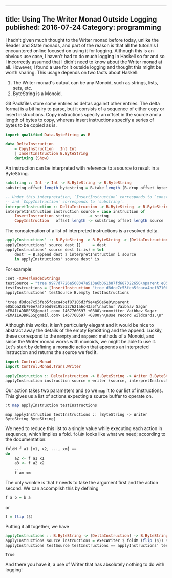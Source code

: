 --------------------------------------------------------------------------------
title: Using The Writer Monad Outside Logging
published: 2016-07-24
Category: programming
--------------------------------------------------------------------------------

I hadn't given much thought to the Writer monad before today, unlike the Reader and State monads, and part of the reason is that all the tutorials I encountered online focused on using it for logging. Although this is an obvious use case, I haven't had to do much logging in Haskell so far and so I incorrectly assumed that I didn't need to know about the Writer monad at all. However, I found a use for it outside logging and thought this might be worth sharing. This usage depends on two facts about Haskell:

1. The Writer monad's output can be any Monoid, such as strings, lists, sets, etc.
2. ByteString is a Monoid.

Git Packfiles store some entries as deltas against other entries. The delta format is a bit hairy to parse, but it consists of a sequence of either copy or insert instructions. Copy instructions specify an offset in the source and a length of bytes to copy, whereas insert instructions specify a series of bytes to be copied as is.


```haskell
import qualified Data.ByteString as B

data DeltaInstruction
    = CopyInstruction   Int Int
    | InsertInstruction B.ByteString
    deriving (Show)
```

An instruction can be interpreted with reference to a source to result in a ByteString.


```haskell
substring :: Int -> Int -> B.ByteString -> B.ByteString
substring offset length bytestring = B.take length (B.drop offset bytestring)

-- Under this interpretation, `InsertInstruction` corresponds to `const`
-- and `CopyInstruction` corresponds to `substring`.
interpretInstruction :: DeltaInstruction -> B.ByteString -> B.ByteString
interpretInstruction instruction source = case instruction of
    InsertInstruction string        -> string
    CopyInstruction   offset length -> substring offset length source
```

The concatenation of a list of interpreted instructions is a resolved delta.


```haskell
applyInstructions' :: B.ByteString -> B.ByteString -> [DeltaInstruction] -> B.ByteString
applyInstructions' source dest []     = dest
applyInstructions' source dest (i:is) = let
    dest' = B.append dest $ interpretInstruction i source
    in applyInstructions' source dest' is
```

For example:


```haskell
:set -XOverloadedStrings
testSource = "tree 9977d7726a568347a513a6b061b87fd687322650\nparent e05bba28b796e7af7e5d981955327621a6c43a5f\nauthor Vaibhav Sagar <EMAILADDRESS@gmail.com> 1467760597 +0800\ncommitter Vaibhav Sagar <EMAILADDRESS@gmail.com> 1467781641 +0800\n\nUse record wildcards.\n" :: B.ByteString
testInstructions = [InsertInstruction "tree d8dce7c53feb5fcaca4bef87106d3f9e4e50e6e",CopyInstruction 44 167,InsertInstruction "60597",CopyInstruction 216 30]
applyInstructions' testSource B.empty testInstructions
```


    "tree d8dce7c53feb5fcaca4bef87106d3f9e4e50e6e0\nparent e05bba28b796e7af7e5d981955327621a6c43a5f\nauthor Vaibhav Sagar <EMAILADDRESS@gmail.com> 1467760597 +0800\ncommitter Vaibhav Sagar <EMAILADDRESS@gmail.com> 1467760597 +0800\n\nUse record wildcards.\n"


Although this works, it isn't particularly elegant and it would be nice to abstract away the details of the empty ByteString and the append. Luckily, these correspond to the `mempty` and `mappend` methods of a Monoid, and since the Writer monad works with monoids, we might be able to use it. Let's start by defining a monadic action that appends an interpreted instruction and returns the source we fed it.


```haskell
import Control.Monad
import Control.Monad.Trans.Writer

applyInstruction :: DeltaInstruction -> B.ByteString -> Writer B.ByteString B.ByteString
applyInstruction instruction source = writer (source, interpretInstruction instruction source)
```

Our action takes two parameters and so we `map` it to our list of instructions. This gives us a list of actions expecting a source buffer to operate on.


```haskell
:t map applyInstruction testInstructions
```


    map applyInstruction testInstructions :: [ByteString -> Writer ByteString ByteString]


We need to reduce this list to a single value while executing each action in sequence, which implies a fold. `foldM` looks like what we need; according to the documentation:

```haskell
foldM f a1 [x1, x2, ..., xm] ==
do
    a2 <- f a1 x1
    a3 <- f a2 x2
    ...
    f am xm
```

The only wrinkle is that `f` needs to take the argument first and the action second. We can accomplish this by defining

```haskell
f a b = b a
```
or

```haskell
f = flip ($)
```

Putting it all together, we have


```haskell
applyInstructions :: B.ByteString -> [DeltaInstruction] -> B.ByteString
applyInstructions source instructions = execWriter $ foldM (flip ($)) source $ map applyInstruction instructions
applyInstructions testSource testInstructions == applyInstructions' testSource B.empty testInstructions
```


    True


And there you have it, a use of Writer that has absolutely nothing to do with logging!
